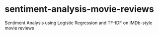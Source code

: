 # sentiment-analysis-movie-reviews
Sentiment Analysis using Logistic Regression and TF-IDF on IMDb-style movie reviews
